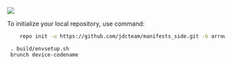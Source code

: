 <img src="https://github.com/ArrowOS/getting_started/blob/master/etc/logo.png?raw=true">


To initialize your local repository, use command:

```bash
    repo init -u https://github.com/jdcteam/manifests_side.git -b arrow-pie
```


     . build/envsetup.sh
     brunch device-codename
